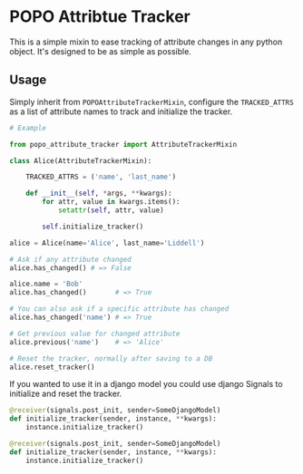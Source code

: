 POPO Attribtue Tracker
======================

This is a simple mixin to ease tracking of attribute changes in any python
object. It's designed to be as simple as possible.

Usage
-----

Simply inherit from `POPOAttributeTrackerMixin`, configure the `TRACKED_ATTRS`
as a list of attribute names to track and initialize the tracker.

```python
# Example

from popo_attribute_tracker import AttributeTrackerMixin

class Alice(AttributeTrackerMixin):

    TRACKED_ATTRS = ('name', 'last_name')

    def __init__(self, *args, **kwargs):
        for attr, value in kwargs.items():
            setattr(self, attr, value)

        self.initialize_tracker()

alice = Alice(name='Alice', last_name='Liddell')

# Ask if any attribute changed
alice.has_changed() # => False

alice.name = 'Bob'
alice.has_changed()       # => True

# You can also ask if a specific attribute has changed
alice.has_changed('name') # => True

# Get previous value for changed attribute
alice.previous('name')    # => 'Alice'

# Reset the tracker, normally after saving to a DB
alice.reset_tracker()
```

If you wanted to use it in a django model you could use django Signals to
initialize and reset the tracker.

```python
@receiver(signals.post_init, sender=SomeDjangoModel)
def initialize_tracker(sender, instance, **kwargs):
    instance.initialize_tracker()
```

```python
@receiver(signals.post_init, sender=SomeDjangoModel)
def initialize_tracker(sender, instance, **kwargs):
    instance.initialize_tracker()
```

